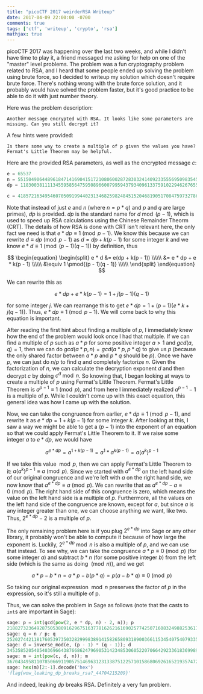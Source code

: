 ```yaml
---
title: "picoCTF 2017 weirderRSA Writeup"
date: 2017-04-09 22:00:00 -0700
comments: true
tags: ['ctf', 'writeup', 'crypto', 'rsa']
mathjax: true
---
```

picoCTF 2017 was happening over the last two weeks, and while I didn't have time to play it, a friend messaged me asking for help on one of the "master" level problems. The problem was a fun cryptography problem related to RSA, and I heard that some people ended up solving the problem using brute force, so I decided to writeup my solution which doesn't require brute force. There's nothing wrong with the brute force solution, and it probably would have solved the problem faster, but it's good practice to be able to do it with just number theory.

<!-- more -->

Here was the problem description:
```
Another message encrypted with RSA. It looks like some parameters are missing. Can you still decrypt it?
```

A few hints were provided:
```
Is there some way to create a multiple of p given the values you have?
Fermat's Little Theorem may be helpful.
```

Here are the provided RSA parameters, as well as the encrypted message $c$:
```python
e = 65537
n = 551504906448961847141690415172108060028728303241409233555695098354559944134593608349928135804830998592132110248539199471080424828431558863560289446722435352638365009233192053427739540819371609958014315243749107802424381558044339319969305152016580632977089138029197496120537936093909331580951370236220987003013
dp = 11830038111134559585647595089660079959437934096133759102294626765549623265660232459679672150751523484215314838435592395437758168739238085557609083462380613

c = 418572163495460705091994402313468259824845152046819051708475973278685439488218787721608798128772047429018094097494688211258770586158227367592079338748634678836934643602701977245535903228577069635940900201087759467891714571538138574420185845350371745237794514198783443249846917698316091319797744417823562800249
```

Note that instead of just $e$ and $n$ (where $n = p * q$) and $p$ and $q$ are large primes), $dp$ is provided. $dp$ is the standard name for $d \bmod (p - 1)$, which is used to speed up RSA calculations using the Chinese Remainder Theorm (CRT). The details of how RSA is done with CRT isn't relevant here, the only fact we need is that $e * dp \equiv 1 \pmod{p - 1}$. We know this because we can rewrite $d \equiv dp \pmod{p - 1}$ as $d = dp + k(p - 1)$ for some integer $k$ and we know $e * d \equiv 1 \pmod{(p - 1)(q - 1)}$ by definition, thus

$$
\begin{equation}
\begin{split}
e * d &= e(dp + k(p - 1)) \\\\\\
&= e * dp + e * k(p - 1) \\\\\\
&\equiv 1 \pmod{(p - 1)(q - 1)} \\\\\\
\end{split}
\end{equation}
$$

We can rewrite this as

$$e * dp + e * k(p - 1) = 1 + j(p - 1)(q - 1)$$

for some integer $j$. We can rearrange this to get $e * dp = 1 + (p - 1)(e * k + j(q - 1))$. Thus, $e * dp \equiv 1 \pmod{p - 1}$. We will come back to why this equation is important.

After reading the first hint about finding a multiple of $p$, I immediately knew how the end of the problem would look once I had that multiple. If we can find a multiple of $p$ such as $a * p$ for some positive integer $a > 1$ and $gcd(a, q) = 1$, then we can do $gcd(a * p, n) = gcd(a * p, p * q)$ to give us $p$ (because the only shared factor between $a * p$ and $p * q$ should be $p$). Once we have $p$, we can just do $n / p$ to find $q$ and completely factorize $n$. Given the factorization of $n$, we can calculate the decryption exponent $d$ and then decrypt $c$ by doing $c^d \bmod n$. So knowing that, I began looking at ways to create a multiple of $p$ using Fermat's Little Theorem. Fermat's Little Theorem is $a^{p - 1} \equiv 1 \pmod{p}$,  and from here I immediately realized $a^{p - 1} - 1$ is a multiple of $p$. While I couldn't come up with this exact equation, this general idea was how I came up with the solution.

Now, we can take the congruence from earlier, $e * dp \equiv 1 \pmod{p - 1}$, and rewrite it as $e * dp = 1 + k(p - 1)$ for some integer $k$. After looking at this, I saw a way we might be able to get a $(p - 1)$ into the exponent of an equation so that we could apply Fermat's Little Theorem to it. If we raise some integer $a$ to $e * dp$, we would have

$$a^{e * dp} = a^{1 + k(p - 1)} = a^1 * a^{k(p - 1)} = a(a^k)^{p - 1}$$

If we take this value $\bmod p$, then we can apply Fermat's Little Theorem to it: $a(a^k)^{p - 1} \equiv a \pmod{p}$. Since we started with $a^{e * dp}$ on the left hand side of our original congruence and we're left with $a$ on the right hand side,  we now know that $a^{e * dp} \equiv a \pmod{p}$. We can rewrite that as $a^{e * dp} - a \equiv 0 \pmod{p}$. The right hand side of this congruence is zero, which means the value on the left hand side is a multiple of $p$. Furthermore, all the values on the left hand side of the congruence are known, except for $a$, but since $a$ is any integer greater than one, we can choose anything we want, like two. Thus, $2^{e * dp} - 2$ is a multiple of $p$.

The only remaining problem here is if you plug $2^{e * dp}$ into Sage or any other library, it probably won't be able to compute it because of how large the exponent is. Luckily, $2^{e * dp} \bmod n$ is also a multiple of $p$, and we can use that instead. To see why, we can take the congruence $a * p \equiv 0 \pmod{p}$ (for some integer $a$) and subtract $b * n$ (for some positive integer $b$) from the left side (which is the same as doing $\pmod n$), and we get

$$a * p - b * n = a * p - b(p * q) = p(a - b * q) \equiv 0 \pmod p$$

So taking our original expression $\bmod n$ preserves the factor of $p$ in the expression, so it's still a multiple of p.

Thus, we can solve the problem in Sage as follows (note that the casts to `int`s are important in Sage):
```python
sage: p = int(gcd(pow(2, e * dp, n) - 2, n)); p
21882732364928750538091629675163778162621616902577425071608324988253617272412493782388559800841168348434069674472295196720416514385081750301694228136439127L
sage: q = n / p; q
25202744211817605397350328299983891415826580931890036611534540754079335081397262505214808536988764318124618606869256238502481259725033526700937302921554819
sage: d = inverse_mod(e, (p - 1) * (q - 1)); d
34535852054054036966438766862479690531423485306052207066429233618369989635295667617805286621954413815434184971237695876059539855286069206342240686777680920609564888947098210601853114202918429853613788197596527012265264741745540817155411813474104528185518260915438910819103674793733905258024133003488830258529
sage: m = int(pow(c, d, n)); m
3670434958110785066911905751469631231338751225710158680692616521935747246580686931770254296884504612059517L
sage: hex(m)[2:-1].decode('hex')
'flag{wow_leaking_dp_breaks_rsa?_44704215209}'
```

And indeed, leaking $dp$ breaks RSA. Definitely a very fun problem.
